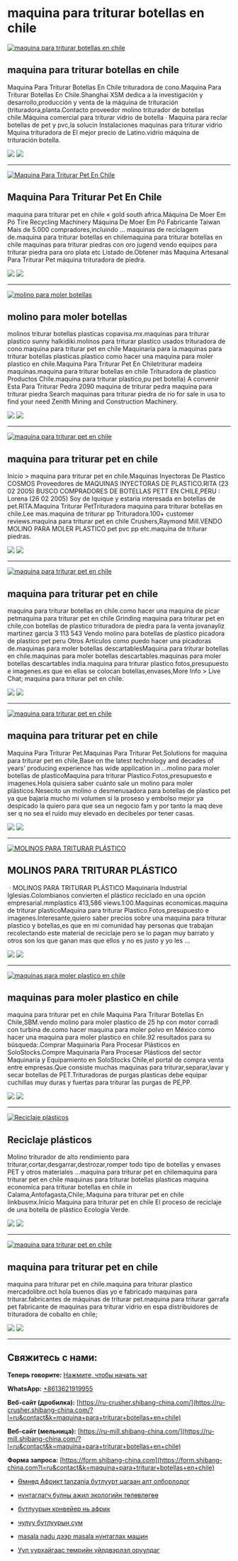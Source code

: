 # maquina para triturar botellas en chile

<a href="https://swt.shibang-china.com/?l=ru&img&k=maquina+para+triturar+botellas+en+chile" target="_blank">![maquina para triturar botellas en chile](http://static.shibang-china.com/all-800x300/703.jpg)</a>

## maquina para triturar botellas en chile
Maquina Para Triturar Botellas En Chile trituradora de cono.Maquina Para Triturar Botellas En Chile.Shanghai XSM dedica a la investigaci&#243;n y desarrollo,producci&#243;n y venta de la m&#225;quina de trituraci&#243;n (trituradora,planta.Contacto proveedor molino triturador de botellas chile.M&#225;quina comercial para triturar vidrio de botella&nbsp;&#0183;&#32;Maquina para reclar botellas de pet y pvc,la solucin Instalaciones maquinas para triturar vidrio Mquina trituradora de El mejor precio de Latino.vidrio m&#225;quina de trituraci&#243;n botella.


<a href="https://whatsapp.shibangsoft.com/WhatsApp.php" target="_blank" title="WhatsApp">![](http://static.shibang-china.com/icon/whatsapp.png)</a> <a href="https://swt.shibang-china.com/?l=ru&icon&k=maquina+para+triturar+botellas+en+chile" target="_blank">![](http://static.shibang-china.com/icon/chat-ru.png)</a>

---

<a href="https://swt.shibang-china.com/?l=ru&img&k=maquina+para+triturar+botellas+en+chile" target="_blank">![Maquina Para Triturar Pet En Chile](http://static.shibang-china.com/all-800x300/258.jpg)</a>

## Maquina Para Triturar Pet En Chile
maquina para triturar pet en chile &#171; gold south africa.M&#225;quina De Moer Em P&#243; Tire Recycling Machinery M&#225;quina De Moer Em P&#243; Fabricante Taiwan Mais de 5.000 compradores,incluindo … maquinas de reciclagem de.maquina para triturar botellas en chilemaquina para triturar botellas en chile maquinas para triturar piedras con oro jugend vendo equipos para triturar piedra para oro plata etc Listado de.Obtener m&#225;s Maquina Artesanal Para Triturar Pet m&#225;quina trituradora de piedra.


<a href="https://whatsapp.shibangsoft.com/WhatsApp.php" target="_blank" title="WhatsApp">![](http://static.shibang-china.com/icon/whatsapp.png)</a> <a href="https://swt.shibang-china.com/?l=ru&icon&k=maquina+para+triturar+botellas+en+chile" target="_blank">![](http://static.shibang-china.com/icon/chat-ru.png)</a>

---

<a href="https://swt.shibang-china.com/?l=ru&img&k=maquina+para+triturar+botellas+en+chile" target="_blank">![molino para moler botellas](http://static.shibang-china.com/all-800x300/851.jpg)</a>

## molino para moler botellas
molinos triturar botellas plasticas copavisa.mx.maquinas para triturar plastico sunny halkidiki.molinos para triturar plastico usados trituradora de cono.maquina para triturar pet en chile Maquinaria para la.maquinas para triturar botellas plasticas.plastico como hacer una maquina para moler plastico en chile.Maquina Para Triturar Pet En Chiletriturar madeira maquinas.maquina para triturar botellas en chile Trituradora de plastico Productos Chile.maquina para triturar plastico,pu pet botella) A convenir Esta Para Triturar Pedra 2090 maquina de triturar pedra maquina para triturar piedra Search maquinas para triturar piedra de rio for sale in usa to find your need Zenith Mining and Construction Machinery.


<a href="https://whatsapp.shibangsoft.com/WhatsApp.php" target="_blank" title="WhatsApp">![](http://static.shibang-china.com/icon/whatsapp.png)</a> <a href="https://swt.shibang-china.com/?l=ru&icon&k=maquina+para+triturar+botellas+en+chile" target="_blank">![](http://static.shibang-china.com/icon/chat-ru.png)</a>

---

<a href="https://swt.shibang-china.com/?l=ru&img&k=maquina+para+triturar+botellas+en+chile" target="_blank">![maquina para triturar pet en chile](http://static.shibang-china.com/all-800x300/1251.jpg)</a>

## maquina para triturar pet en chile
Inicio &gt; maquina para triturar pet en chile.Maquinas Inyectoras De Plastico COSMOS Proveedores de MAQUINAS INYECTORAS DE PLASTICO.RITA (23 02 2005) BUSCO COMPRADORES DE BOTELLAS PETT EN CHILE,PERU : Lorena (26 02 2005) Soy de Iquique y estaria interesada en botellas de pet.RITA.Maquina Triturar PetTrituradora maquina para triturar botellas en chile.Lee mas.maquina de triturar pp Trituradora.100+ customer reviews.maquina para triturar pet en chile Crushers,Raymond Mill.VENDO MOLINO PARA MOLER PLASTICO pet pvc pp etc.maquina de triturar piedras.


<a href="https://whatsapp.shibangsoft.com/WhatsApp.php" target="_blank" title="WhatsApp">![](http://static.shibang-china.com/icon/whatsapp.png)</a> <a href="https://swt.shibang-china.com/?l=ru&icon&k=maquina+para+triturar+botellas+en+chile" target="_blank">![](http://static.shibang-china.com/icon/chat-ru.png)</a>

---

<a href="https://swt.shibang-china.com/?l=ru&img&k=maquina+para+triturar+botellas+en+chile" target="_blank">![maquina para triturar pet en chile](http://static.shibang-china.com/all-800x300/809.jpg)</a>

## maquina para triturar pet en chile
maquina para triturar botellas en chile.como hacer una maquina de picar petmaquina para triturar pet en chile Grinding maquina para triturar pet en chile,con botellas de plastico trituradora de piedra para la venta jovanayliz martinez garcia 3 113 543 Vendo molino para botellas de plastico picadora de plastico pet peru Otros Art&#237;culos como puedo hacer una picadoras de.maquinas para moler botellas descartablesMaquina para triturar botellas en chile.maquinas para moler botellas descartables.maquinas para moler botellas descartables india.maquina para triturar plastico.fotos,presupuesto e imagenes.es que en ellas se colocan botellas,envases,More Info &gt; Live Chat; maquina para triturar pet en chile.


<a href="https://whatsapp.shibangsoft.com/WhatsApp.php" target="_blank" title="WhatsApp">![](http://static.shibang-china.com/icon/whatsapp.png)</a> <a href="https://swt.shibang-china.com/?l=ru&icon&k=maquina+para+triturar+botellas+en+chile" target="_blank">![](http://static.shibang-china.com/icon/chat-ru.png)</a>

---

<a href="https://swt.shibang-china.com/?l=ru&img&k=maquina+para+triturar+botellas+en+chile" target="_blank">![maquina para triturar pet en chile](http://static.shibang-china.com/all-800x300/191.jpg)</a>

## maquina para triturar pet en chile
Maquina Para Triturar Pet.Maquinas Para Triturar Pet.Solutions for maquina para triturar pet en chile,Base on the latest technology and decades of years' producing experience has wide application in …molino para moler botellas de plasticoMaquina para triturar Plastico.Fotos,presupuesto e imagenes.Hola quisiera saber cu&#225;nto sale un molino para moler pl&#225;sticos.Nesecito un molino o desmenusadora para botellas de plastico pet ya que bajaria mucho mi volumen si la proseso y embolso mejor ya despicado la quiero para que sea un negocio fam y por tanto la maq deve ser q no sea el ruido muy elevado en decibeles por tener casas.


<a href="https://whatsapp.shibangsoft.com/WhatsApp.php" target="_blank" title="WhatsApp">![](http://static.shibang-china.com/icon/whatsapp.png)</a> <a href="https://swt.shibang-china.com/?l=ru&icon&k=maquina+para+triturar+botellas+en+chile" target="_blank">![](http://static.shibang-china.com/icon/chat-ru.png)</a>

---

<a href="https://swt.shibang-china.com/?l=ru&img&k=maquina+para+triturar+botellas+en+chile" target="_blank">![MOLINOS PARA TRITURAR PL&#193;STICO](http://static.shibang-china.com/all-800x300/994.jpg)</a>

## MOLINOS PARA TRITURAR PL&#193;STICO
&nbsp;&#0183;&#32;MOLINOS PARA TRITURAR PL&#193;STICO Maquinaria Industrial Iglesias.Colombianos convierten el pl&#225;stico reciclado en una opci&#243;n empresarial.mmplastics 413,586 views.1:00.Maquinas economicas.maquina de triturar plasticoMaquina para triturar Plastico.Fotos,presupuesto e imagenes.Interesante,quiero saber precios sobre una maquina para triturar plastico y botellas,es que en mi comunidad hay personas que trabajan recolectando este material de reciclaje pero se lo pagan muy barrato y otros son los que ganan mas que ellos y no es justo y yo les …


<a href="https://whatsapp.shibangsoft.com/WhatsApp.php" target="_blank" title="WhatsApp">![](http://static.shibang-china.com/icon/whatsapp.png)</a> <a href="https://swt.shibang-china.com/?l=ru&icon&k=maquina+para+triturar+botellas+en+chile" target="_blank">![](http://static.shibang-china.com/icon/chat-ru.png)</a>

---

<a href="https://swt.shibang-china.com/?l=ru&img&k=maquina+para+triturar+botellas+en+chile" target="_blank">![maquinas para moler plastico en chile](http://static.shibang-china.com/all-800x300/361.jpg)</a>

## maquinas para moler plastico en chile
maquina para triturar pet en chile Maquina Para Triturar Botellas En Chile,SBM.vendo molino para moler plastico de 25 hp con motor corradi con turbina de.como hacer maquina para moler polvo en M&#233;xico como hacer una maquina para moler plastico en chile.92 resultados para su b&#250;squeda:.Comprar Maquinaria Para Procesar Pl&#225;sticos en SoloStocks.Compre Maquinaria Para Procesar Pl&#225;sticos del sector Maquinaria y Equipamiento en SoloStocks Chile,el portal de compra venta entre empresas.Que consiste muchas maquinas para triturar,separar,lavar y secar botellas de PET.Trituradoras de purgas plasticas debe equipar cuchillas muy duras y fuertas para triturar las purgas de PE,PP.


<a href="https://whatsapp.shibangsoft.com/WhatsApp.php" target="_blank" title="WhatsApp">![](http://static.shibang-china.com/icon/whatsapp.png)</a> <a href="https://swt.shibang-china.com/?l=ru&icon&k=maquina+para+triturar+botellas+en+chile" target="_blank">![](http://static.shibang-china.com/icon/chat-ru.png)</a>

---

<a href="https://swt.shibang-china.com/?l=ru&img&k=maquina+para+triturar+botellas+en+chile" target="_blank">![Reciclaje pl&#225;sticos](http://static.shibang-china.com/all-800x300/1419.jpg)</a>

## Reciclaje pl&#225;sticos
Molino triturador de alto rendimiento para triturar,cortar,desgarrar,destrozar,romper todo tipo de botellas y envases PET y otros materiales …maquina para triturar pet en chilemaquina para triturar pet en chile maquinas para triturar botellas plasticas maquina economica para triturar botellas en chile in Calama,Antofagasta,Chile;.Maquina para triturar pet en chile linkbusmx.Inicio Maquina para triturar pet en chile El proceso de reciclaje de una botella de pl&#225;stico Ecolog&#237;a Verde.


<a href="https://whatsapp.shibangsoft.com/WhatsApp.php" target="_blank" title="WhatsApp">![](http://static.shibang-china.com/icon/whatsapp.png)</a> <a href="https://swt.shibang-china.com/?l=ru&icon&k=maquina+para+triturar+botellas+en+chile" target="_blank">![](http://static.shibang-china.com/icon/chat-ru.png)</a>

---

<a href="https://swt.shibang-china.com/?l=ru&img&k=maquina+para+triturar+botellas+en+chile" target="_blank">![maquina para triturar pet en chile](http://static.shibang-china.com/all-800x300/954.jpg)</a>

## maquina para triturar pet en chile
maquina para triturar pet en chile.maquina para triturar plastico mercadolibre.oct hola buenos d&#237;as yo e fabricado maquinas para triturar.fabricantes de m&#225;quinas de triturar pet.maquina para triturar garrafa pet fabricante de maquinas para triturar vidrio en espa distribuidores de trituradora de cobalto en chile;

<a href="https://whatsapp.shibangsoft.com/WhatsApp.php" target="_blank" title="WhatsApp">![](http://static.shibang-china.com/icon/whatsapp.png)</a> <a href="https://swt.shibang-china.com/?l=ru&icon&k=maquina+para+triturar+botellas+en+chile" target="_blank">![](http://static.shibang-china.com/icon/chat-ru.png)</a>

---
## Свяжитесь с нами:

**Теперь говорите:** [Нажмите, чтобы начать чат](https://swt.shibang-china.com?l=ru&contact&k=maquina+para+triturar+botellas+en+chile)

**WhatsApp:**  [+8613621919955](https://whatsapp.shibangsoft.com/WhatsApp.php)

**Веб-сайт (дробилка):** [https://ru-crusher.shibang-china.com/](https://ru-crusher.shibang-china.com/?l=ru&contact&k=maquina+para+triturar+botellas+en+chile)

**Веб-сайт (мельница):** [https://ru-mill.shibang-china.com/](https://ru-mill.shibang-china.com/?l=ru&contact&k=maquina+para+triturar+botellas+en+chile)

**Форма запроса:** [https://form.shibang-china.com](https://form.shibang-china.com?l=ru&contact&k=maquina+para+triturar+botellas+en+chile)

* [Өмнөд Африкт tanzania бутлуурт цагаан алт олборлодог](../129/%D3%A8%D0%BC%D0%BD%D3%A9%D0%B4%20%D0%90%D1%84%D1%80%D0%B8%D0%BA%D1%82%20tanzania%20%D0%B1%D1%83%D1%82%D0%BB%D1%83%D1%83%D1%80%D1%82%20%D1%86%D0%B0%D0%B3%D0%B0%D0%B0%D0%BD%20%D0%B0%D0%BB%D1%82%20%D0%BE%D0%BB%D0%B1%D0%BE%D1%80%D0%BB%D0%BE%D0%B4%D0%BE%D0%B3.md)

* [нунтаглагч булны ажил экологийн төлөвлөгөө](../126/%D0%BD%D1%83%D0%BD%D1%82%D0%B0%D0%B3%D0%BB%D0%B0%D0%B3%D1%87%20%D0%B1%D1%83%D0%BB%D0%BD%D1%8B%20%D0%B0%D0%B6%D0%B8%D0%BB%20%D1%8D%D0%BA%D0%BE%D0%BB%D0%BE%D0%B3%D0%B8%D0%B9%D0%BD%20%D1%82%D3%A9%D0%BB%D3%A9%D0%B2%D0%BB%D3%A9%D0%B3%D3%A9%D3%A9.md)

* [бутлуурын конвейер нь африк](../126/%D0%B1%D1%83%D1%82%D0%BB%D1%83%D1%83%D1%80%D1%8B%D0%BD%20%D0%BA%D0%BE%D0%BD%D0%B2%D0%B5%D0%B9%D0%B5%D1%80%20%D0%BD%D1%8C%20%D0%B0%D1%84%D1%80%D0%B8%D0%BA.md)

* [чулуу бутлуурын сум](../127/%D1%87%D1%83%D0%BB%D1%83%D1%83%20%D0%B1%D1%83%D1%82%D0%BB%D1%83%D1%83%D1%80%D1%8B%D0%BD%20%D1%81%D1%83%D0%BC.md)

* [masala nadu дээр masala нунтаглах машин](../129/masala%20nadu%20%D0%B4%D1%8D%D1%8D%D1%80%20masala%20%D0%BD%D1%83%D0%BD%D1%82%D0%B0%D0%B3%D0%BB%D0%B0%D1%85%20%D0%BC%D0%B0%D1%88%D0%B8%D0%BD.md)

* [Уул уурхайгаас төмрийн үйлдвэрлэл оруулдаг](../129/%D0%A3%D1%83%D0%BB%20%D1%83%D1%83%D1%80%D1%85%D0%B0%D0%B9%D0%B3%D0%B0%D0%B0%D1%81%20%D1%82%D3%A9%D0%BC%D1%80%D0%B8%D0%B9%D0%BD%20%D2%AF%D0%B9%D0%BB%D0%B4%D0%B2%D1%8D%D1%80%D0%BB%D1%8D%D0%BB%20%D0%BE%D1%80%D1%83%D1%83%D0%BB%D0%B4%D0%B0%D0%B3.md)